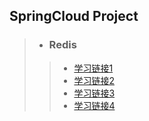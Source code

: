 ## SpringCloud Project

> * ### Redis
> > * [学习链接1](https://blog.csdn.net/qq_21078159/article/details/107180642)
> > * [学习链接2](https://blog.csdn.net/zhuyangguang0101/article/details/108095476)
> > * [学习链接3](https://blog.csdn.net/weixin_42739473/article/details/87873823)
> > * [学习链接4](https://blog.csdn.net/weixin_44775299/article/details/107030902)
